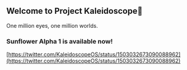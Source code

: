 ## Welcome to Project Kaleidoscope👋

One million eyes, one million worlds. 

### Sunflower Alpha 1 is available now!

[https://twitter.com/KaleidoscopeOS/status/1503032673090088962](https://twitter.com/KaleidoscopeOS/status/1503032673090088962)

<!--

**Here are some ideas to get you started:**

🙋‍♀️ A short introduction - what is your organization all about?
🌈 Contribution guidelines - how can the community get involved?
👩‍💻 Useful resources - where can the community find your docs? Is there anything else the community should know?
🍿 Fun facts - what does your team eat for breakfast?
🧙 Remember, you can do mighty things with the power of [Markdown](https://docs.github.com/github/writing-on-github/getting-started-with-writing-and-formatting-on-github/basic-writing-and-formatting-syntax)
-->
